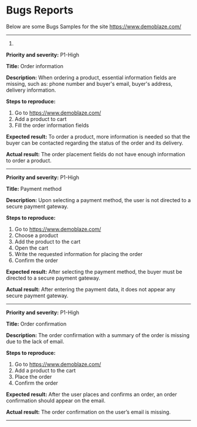 # Bugs Reports
Below are some Bugs Samples for the site https://www.demoblaze.com/

--------------------------------------
1.
**Priority and severity:**
P1-High

**Title:**
Order information

**Description:**
When ordering a product, essential information fields are missing, such as: phone number and buyer's email, buyer's address, delivery information.

**Steps to reproduce:**
1. Go to https://www.demoblaze.com/
2. Add a product to cart
3. Fill the order information fields

**Expected result:**
To order a product, more information is needed so that the buyer can be contacted regarding the status of the order and its delivery.

**Actual result:**
The order placement fields do not have enough information to order a product.

----------------------------

**Priority and severity:**
P1-High

**Title:**
Payment method

**Description:**
Upon selecting a payment method, the user is not directed to a secure payment gateway.

**Steps to reproduce:** 
1. Go to https://www.demoblaze.com/
2. Choose a product
3. Add the product to the cart
4. Open the cart
5. Write the requested information for placing the order
6. Confirm the order

**Expected result:**
After selecting the payment method, the buyer must be directed to a secure payment gateway.

**Actual result:**
After entering the payment data, it does not appear any secure payment gateway.

----------------------

**Priority and severity:**
P1-High

**Title:**
Order confirmation

**Description:**
The order confirmation with a summary of the order is missing due to the lack of email.

**Steps to reproduce:**
1. Go to https://www.demoblaze.com/
2. Add a product to the cart
3. Place the order
4. Confirm the order

**Expected result:**
After the user places and confirms an order, an order confirmation should appear on the email.

**Actual result:**
The order confirmation on the user’s email is missing.

----------------------------------
